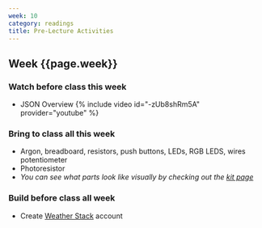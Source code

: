```yaml
---
week: 10
category: readings
title: Pre-Lecture Activities
---
```


## Week {{page.week}}

### Watch before class this week

* JSON Overview
  {% include video id="-zUb8shRm5A" provider="youtube" %}

### Bring to class all this week

- Argon, breadboard, resistors, push buttons, LEDs, RGB LEDS, wires potentiometer
- Photoresistor
- *You can see what parts look like visually by checking out the [kit page](https://reparke.github.io/ITP348-Physical-Computing/kit)*

### Build before class all week 

- Create [Weather Stack](https://weatherstack.com/) account

